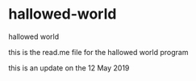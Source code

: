 # hallowed-world
hallowed world

this is the read.me file for the hallowed world program

this is an update on the 12 May 2019
